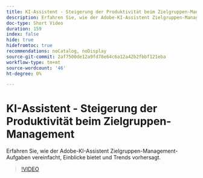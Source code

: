 ```yaml
---
title: KI-Assistent - Steigerung der Produktivität beim Zielgruppen-Management
description: Erfahren Sie, wie der Adobe-KI-Assistent Zielgruppen-Management-Aufgaben vereinfacht, Einblicke bietet und Trends vorhersagt.
doc-type: Short Video
duration: 159
index: false
hide: true
hidefromtoc: true
recommendations: noCatalog, noDisplay
source-git-commit: 2af7500de12a9fd78e64c6a12a42b2fbbf121eba
workflow-type: tm+mt
source-wordcount: '46'
ht-degree: 0%

---
```



# KI-Assistent - Steigerung der Produktivität beim Zielgruppen-Management

Erfahren Sie, wie der Adobe-KI-Assistent Zielgruppen-Management-Aufgaben vereinfacht, Einblicke bietet und Trends vorhersagt.

<!-- 82_OS512_3442427_158_ai-assistant-boosting-productivity-in-audience-management -->
>[!VIDEO](https://video.tv.adobe.com/v/3458182/?learn=on&enablevpops=true)
